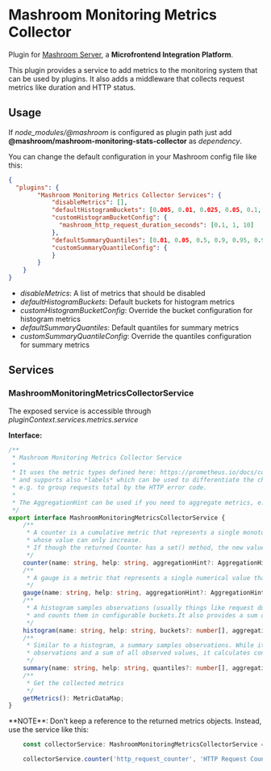 
# Mashroom Monitoring Metrics Collector

Plugin for [Mashroom Server](https://www.mashroom-server.com), a **Microfrontend Integration Platform**.

This plugin provides a service to add metrics to the monitoring system that can be used by plugins.
It also adds a middleware that collects request metrics like duration and HTTP status.

## Usage

If *node_modules/@mashroom* is configured as plugin path just add **@mashroom/mashroom-monitoring-stats-collector** as *dependency*.

You can change the default configuration in your Mashroom config file like this:

```json
{
  "plugins": {
        "Mashroom Monitoring Metrics Collector Services": {
            "disableMetrics": [],
            "defaultHistogramBuckets": [0.005, 0.01, 0.025, 0.05, 0.1, 0.25, 0.5, 1, 2.5, 5, 10],
            "customHistogramBucketConfig": {
              "mashroom_http_request_duration_seconds": [0.1, 1, 10]
            },
            "defaultSummaryQuantiles": [0.01, 0.05, 0.5, 0.9, 0.95, 0.99, 0.999],
            "customSummaryQuantileConfig": {
            }
        }
    }
}
```

 * _disableMetrics_: A list of metrics that should be disabled
 * _defaultHistogramBuckets_: Default buckets for histogram metrics
 * _customHistogramBucketConfig_: Override the bucket configuration for histogram metrics
 * _defaultSummaryQuantiles_: Default quantiles for summary metrics
 * _customSummaryQuantileConfig_: Override the quantiles configuration for summary metrics

## Services

### MashroomMonitoringMetricsCollectorService

The exposed service is accessible through _pluginContext.services.metrics.service_

**Interface:**

```ts
/**
 * Mashroom Monitoring Metrics Collector Service
 *
 * It uses the metric types defined here: https://prometheus.io/docs/concepts/metric_types
 * and supports also *labels* which can be used to differentiate the characteristics of the thing that is being measured;
 * e.g. to group requests total by the HTTP error code.
 *
 * The AggregationHint can be used if you need to aggregate metrics, e.g. in a Node.js cluster.
 */
export interface MashroomMonitoringMetricsCollectorService {
    /**
     * A counter is a cumulative metric that represents a single monotonically increasing counter
     * whose value can only increase.
     * If though the returned Counter has a set() method, the new value must always be higher than the current.
     */
    counter(name: string, help: string, aggregationHint?: AggregationHint): Counter;
    /**
     * A gauge is a metric that represents a single numerical value that can arbitrarily go up and down.
     */
    gauge(name: string, help: string, aggregationHint?: AggregationHint): Gauge;
    /**
     * A histogram samples observations (usually things like request durations or response sizes)
     * and counts them in configurable buckets.It also provides a sum of all observed values.
     */
    histogram(name: string, help: string, buckets?: number[], aggregationHint?: AggregationHint): Histogram;
    /**
     * Similar to a histogram, a summary samples observations. While it also provides a total count of
     * observations and a sum of all observed values, it calculates configurable quantiles..
     */
    summary(name: string, help: string, quantiles?: number[], aggregationHint?: AggregationHint): Summary;
    /**
     * Get the collected metrics
     */
    getMetrics(): MetricDataMap;
}
```

<span class="panel-warning">
**NOTE**: Don't keep a reference to the returned metrics objects. Instead, use the service like this:
</span>

```js
    const collectorService: MashroomMonitoringMetricsCollectorService = req.pluginContext.services.metrics.service;

    collectorService.counter('http_request_counter', 'HTTP Request Counter').inc();
```
